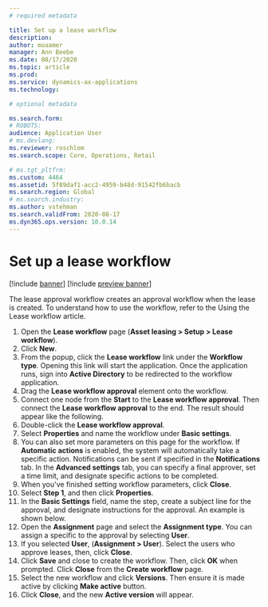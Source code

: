 ```yaml
---
# required metadata

title: Set up a lease workflow
description: 
author: moaamer
manager: Ann Beebe
ms.date: 08/17/2020
ms.topic: article
ms.prod: 
ms.service: dynamics-ax-applications
ms.technology: 

# optional metadata

ms.search.form: 
# ROBOTS: 
audience: Application User
# ms.devlang: 
ms.reviewer: roschlom
ms.search.scope: Core, Operations, Retail

# ms.tgt_pltfrm: 
ms.custom: 4464
ms.assetid: 5f89daf1-acc2-4959-b48d-91542fb6bacb
ms.search.region: Global
# ms.search.industry: 
ms.author: vstehman
ms.search.validFrom: 2020-08-17
ms.dyn365.ops.version: 10.0.14
---
```


# Set up a lease workflow

[!include [banner](../includes/banner.md)]
[!include [preview banner](../includes/preview-banner.md)]

The lease approval workflow creates an approval workflow when the lease is created. To understand how to use the workflow, refer to the Using the Lease workflow article.

1. Open the **Lease workflow** page (**Asset leasing > Setup > Lease workflow**).
2. Click **New**.
3. From the popup, click the **Lease workflow** link under the **Workflow type**. Opening this link will start the application. Once the application runs, sign into **Active Directory** to be redirected to the workflow application.
4. Drag the **Lease workflow approval** element onto the workflow.
5. Connect one node from the **Start** to the **Lease workflow approval**. Then connect the **Lease workflow approval** to the end. The result should appear like the following.
6. Double-click the **Lease workflow approval**.
7. Select **Properties** and name the workflow under **Basic settings**.
8. You can also set more parameters on this page for the workflow. If **Automatic actions** is enabled, the system will automatically take a specific action. Notifications can be sent if specified in the **Notifications** tab. In the **Advanced settings** tab, you can specify a final approver, set a time limit, and designate specific actions to be completed.
9. When you've finished setting workflow parameters, click **Close**.
10. Select **Step 1**, and then click **Properties**.
11. In the **Basic Settings** field, name the step, create a subject line for the approval, and designate instructions for the approval. An example is shown below.
12. Open the **Assignment** page and select the **Assignment type**. You can assign a specific to the approval by selecting **User**.
13. If you selected **User**, (**Assignment > User**). Select the users who approve leases, then, click **Close**.
14. Click **Save** and close to create the workflow. Then, click **OK** when prompted. Click **Close** from the **Create workflow** page.
15. Select the new workflow and click **Versions**. Then ensure it is made active by clicking **Make active** button.
16. Click **Close**, and the new **Active version** will appear.
